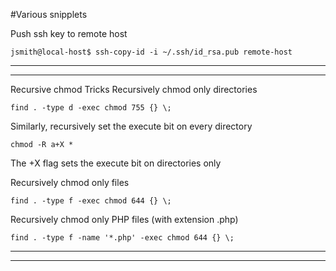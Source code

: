 #Various snipplets

Push ssh key to remote host
```shell
jsmith@local-host$ ssh-copy-id -i ~/.ssh/id_rsa.pub remote-host
```
---
---

Recursive chmod Tricks
Recursively chmod only directories

```shell
find . -type d -exec chmod 755 {} \;
```

Similarly, recursively set the execute bit on every directory

```shell
chmod -R a+X *
```

The +X flag sets the execute bit on directories only

Recursively chmod only files

```shell
find . -type f -exec chmod 644 {} \;
```

Recursively chmod only PHP files (with extension .php)

```shell
find . -type f -name '*.php' -exec chmod 644 {} \;
```

---
---